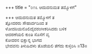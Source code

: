 +++
title = "೦೧೩ ಆದುದನುಮತ ತಮ್ಮೊಳಗೆ"

+++
ಆದುದನುಮತ ತಮ್ಮೊಳಗೆ ತ  
ತ್ಸೋದರರು ಸೌಹಾರ್ದದಿಂದ ತ  
ಳೋದರಿಯನೊಲಿದೈವರಂಗೀಕರಿಸಿದರು ಬಳಿಕ   
ಆದರಣೆಯಲಿ ಕುಂತಿ ಸೊಸೆಗೆ ವೃ  
ಕೋದರನ ಭಿಕ್ಷಾನ್ನ ಭಾಗದ        
ಭೇದವನು ತಿಳುಹಿದಳು ತೊಡೆಯಲಿ ತೆಗೆದು ಕುಳ್ಳಿರಿಸಿ     ॥13॥